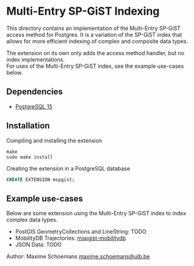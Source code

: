 Multi-Entry SP-GiST Indexing
============================

This directory contains an implementation of the Multi-Entry SP-GiST access method for Postgres.
It is a variation of the SP-GiST index that allows for more efficient indexing of
complex and composite data types.

The extension on its own only adds the access method handler, but no index implementations.\
For uses of the Multi-Entry SP-GiST index, see the example use-cases below.

Dependencies
------------
- [PostgreSQL 15](https://www.postgresql.org/)

Installation
------------
Compiling and installing the extension
```
make
sudo make install
```

Creating the extension in a PostgreSQL database
```sql
CREATE EXTENSION mspgist;
```

Example use-cases
-----------------

Below are some extension using the Multi-Entry SP-GiST index to index complex data types.

  * PostGIS GeometryCollections and LineString: TODO
  * MobilityDB Trajectories: [mspgist-mobilitydb](megist/mspgist-mobilitydb#readme)
  * JSON Data: TODO


Author:
  Maxime Schoemans  <maxime.schoemans@ulb.be>
